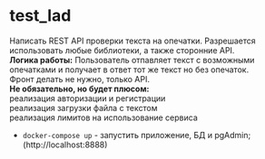 # test_lad
Написать REST API проверки текста на опечатки. Разрешается использовать любые библиотеки, а также сторонние API. <br>
<b>Логика работы:</b>
Пользователь отпавляет текст с возможными опечатками и получает в ответ тот же текст но без опечаток. <br>
Фронт делать не нужно, только API. <br>
<b>Не обязательно, но будет плюсом:</b><br>
реализация авторизации и регистрации<br>
реализация загрузки файла с текстом<br>
реализация лимитов на использование сервиса

* `docker-compose up` - запустить приложение, БД и pgAdmin; (http://localhost:8888)











